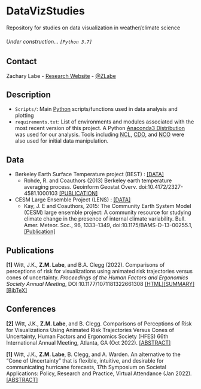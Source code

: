 # DataVizStudies
Repository for studies on data visualization in weather/climate science

###### Under construction... ```[Python 3.7]```

## Contact
Zachary Labe - [Research Website](https://sites.uci.edu/zlabe/) - [@ZLabe](https://twitter.com/ZLabe)

## Description
+ ```Scripts/```: Main [Python](https://www.python.org/) scripts/functions used in data analysis and plotting
+ ```requirements.txt```: List of environments and modules associated with the most recent version of this project. A Python [Anaconda3 Distribution](https://docs.continuum.io/anaconda/) was used for our analysis. Tools including [NCL](https://www.ncl.ucar.edu/), [CDO](https://code.mpimet.mpg.de/projects/cdo), and [NCO](http://nco.sourceforge.net/) were also used for initial data manipulation.

## Data
+ Berkeley Earth Surface Temperature project (BEST) : [[DATA]](http://berkeleyearth.org/data/)
    + Rohde, R. and Coauthors (2013) Berkeley earth temperature averaging process. Geoinform Geostat Overv. doi:10.4172/2327-4581.1000103 [[PUBLICATION]](http://www.scitechnol.com/2327-4581/2327-4581-1-103.php)
+ CESM Large Ensemble Project (LENS) : [[DATA]](http://www.cesm.ucar.edu/projects/community-projects/LENS/data-sets.html)
    + Kay, J. E and Coauthors, 2015: The Community Earth System Model (CESM) large ensemble project: A community resource for studying climate change in the presence of internal climate variability. Bull. Amer. Meteor. Soc., 96, 1333–1349, doi:10.1175/BAMS-D-13-00255.1, [[Publication]](http://journals.ametsoc.org/doi/full/10.1175/BAMS-D-13-00255.1)

## Publications
**[1]** Witt, J.K., **Z.M. Labe**, and B.A. Clegg (2022). Comparisons of perceptions of risk for visualizations using animated risk trajectories versus cones of uncertainty. *Proceedings of the Human Factors and Ergonomics Society Annual Meeting*, DOI:10.1177/1071181322661308 [[HTML]](https://doi.org/10.1177/1071181322661308)[[SUMMARY]](https://sustainability.colostate.edu/people/witt-jessica/)[[BibTeX]](https://zacklabe.files.wordpress.com/2022/10/wittlabeclegg_hurricanecou_hfes2022_bibtex.pdf)

## Conferences
**[2]** Witt, J.K., **Z.M. Labe**, and B. Clegg. Comparisons of Perceptions of Risk for Visualizations Using Animated Risk Trajectories Versus Cones of Uncertainty, Human Factors and Ergonomics Society (HFES) 66th International Annual Meeting, Atlanta, GA (Oct 2022). [[ABSTRACT]](https://hfesam2022.conference-program.com/presentation/?id=LECT451&sess=sess181)

**[1]** Witt, J.K., **Z.M. Labe**, B. Clegg, and A. Warden. An alternative to the “Cone of Uncertainty” that is flexible, intuitive, and desirable for communicating hurricane forecasts, 17th Symposium on Societal Applications: Policy, Research and Practice, Virtual Attendance (Jan 2022). [[ABSTRACT]](https://ams.confex.com/ams/102ANNUAL/meetingapp.cgi/Paper/395666)
